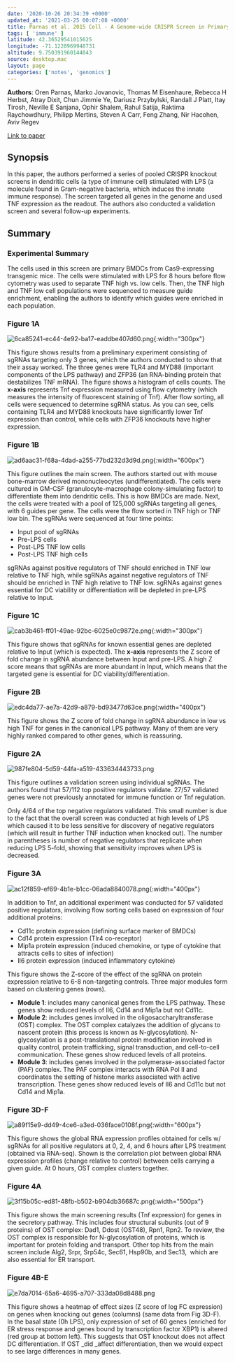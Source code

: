 ```yaml
---
date: '2020-10-26 20:34:39 +0000'
updated_at: '2021-03-25 00:07:08 +0000'
title: Parnas et al. 2015 Cell - A Genome-wide CRISPR Screen in Primary Immune Cells to Dissect Regulatory Networks
tags: [ 'immune' ]
latitude: 42.36529541015625
longitude: -71.1220969948731
altitude: 9.750391960144043
source: desktop.mac
layout: page
categories: ['notes', 'genomics']
---
```


**Authors**: Oren Parnas, Marko Jovanovic, Thomas M Eisenhaure, Rebecca H Herbst, Atray Dixit, Chun Jimmie Ye, Dariusz Przybylski, Randall J Platt, Itay Tirosh, Neville E Sanjana, Ophir Shalem, Rahul Satija, Raktima Raychowdhury, Philipp Mertins, Steven A Carr, Feng Zhang, Nir Hacohen, Aviv Regev

[Link to paper](https://www.ncbi.nlm.nih.gov/pmc/articles/PMC4522370/)

## Synopsis

In this paper, the authors performed a series of pooled CRISPR knockout screens in dendritic cells (a type of immune cell) stimulated with LPS (a molecule found in Gram-negative bacteria, which induces the innate immune response). The screen targeted all genes in the genome and used TNF expression as the readout. The authors also conducted a validation screen and several follow-up experiments.

## Summary

### Experimental Summary

The cells used in this screen are primary BMDCs from Cas9-expressing transgenic mice. The cells were stimulated with LPS for 8 hours before flow cytometry was used to separate TNF high vs. low cells. Then, the TNF high and TNF low cell populations were sequenced to measure guide enrichment, enabling the authors to identify which guides were enriched in each population.

### Figure 1A

![6ca85241-ec44-4e92-ba17-eaddbe407d60.png](/assets/6ca85241-ec44-4e92-ba17-eaddbe407d60.png){:width="300px"}

This figure shows results from a preliminary experiment consisting of sgRNAs targeting only 3 genes, which the authors conducted to show that their assay worked. The three genes were TLR4 and MYD88 (important components of the LPS pathway) and ZFP36 (an RNA-binding protein that destabilizes TNF mRNA). The figure shows a histogram of cells counts. The **x-axis** represents Tnf expression measured using flow cytometry (which measures the intensity of fluorescent staining of Tnf). After flow sorting, all cells were sequenced to determine sgRNA status. As you can see, cells containing TLR4 and MYD88 knockouts have significantly lower Tnf expression than control, while cells with ZFP36 knockouts have higher expression.

### Figure 1B

![ad6aac31-f68a-4dad-a255-77bd232d3d9d.png](/assets/ad6aac31-f68a-4dad-a255-77bd232d3d9d.png){:width="600px"}

This figure outlines the main screen. The authors started out with mouse bone-marrow derived mononucleocytes (undifferentiated). The cells were cultured in GM-CSF (granulocyte-macrophage colony-simulating factor) to differentiate them into dendritic cells. This is how BMDCs are made. Next, the cells were treated with a pool of 125,000 sgRNAs targeting all genes, with 6 guides per gene. The cells were the flow sorted in TNF high or TNF low bin. The sgRNAs were sequenced at four time points:

* Input pool of sgRNAs
* Pre-LPS cells
* Post-LPS TNF low cells
* Post-LPS TNF high cells

sgRNAs against positive regulators of TNF should enriched in TNF low relative to TNF high, while sgRNAs against negative regulators of TNF should be enriched in TNF high relative to TNF low. sgRNAs against genes essential for DC viability or differentiation will be depleted in pre-LPS relative to Input.

### Figure 1C

![cab3b461-ff01-49ae-92bc-6025e0c9872e.png](/assets/cab3b461-ff01-49ae-92bc-6025e0c9872e.png){:width="300px"}

This figure shows that sgRNAs for known essential genes are depleted relative to Input (which is expected). The **x-axis** represents the Z score of fold change in sgRNA abundance between Input and pre-LPS. A high Z score means that sgRNAs are more abundant in Input, which means that the targeted gene is essential for DC viability/differentiation.

### Figure 2B

![edc4da77-ae7a-42d9-a879-bd93477d63ce.png](/assets/edc4da77-ae7a-42d9-a879-bd93477d63ce.png){:width="400px"}

This figure shows the Z score of fold change in sgRNA abundance in low vs high TNF for genes in the canonical LPS pathway. Many of them are very highly ranked compared to other genes, which is reassuring.

### Figure 2A

![987fe804-5d59-44fa-a519-433634443733.png](/assets/987fe804-5d59-44fa-a519-433634443733.png)

This figure outlines a validation screen using individual sgRNAs. The authors found that 57/112 top positive regulators validate. 27/57 validated genes were not previously annotated for immune function or Tnf regulation.

Only 4/64 of the top negative regulators validated. This small number is due to the fact that the overall screen was conducted at high levels of LPS which caused it to be less sensitive for discovery of negative regulators (which will result in further TNF induction when knocked out). The number in parentheses is number of negative regulators that replicate when reducing LPS 5-fold, showing that sensitivity improves when LPS is decreased.

### Figure 3A

![ac12f859-ef69-4b1e-b1cc-06ada8840078.png](/assets/ac12f859-ef69-4b1e-b1cc-06ada8840078.png){:width="400px"}

In addition to Tnf, an additional experiment was conducted for 57 validated positive regulators, involving flow sorting cells based on expression of four additional proteins: 

* Cd11c protein expression (defining surface marker of BMDCs)
* Cd14 protein expression (Tlr4 co-receptor)
* Mip1a protein expression (induced chemokine, or type of cytokine that attracts cells to sites of infection)
* Il6 protein expression (induced inflammatory cytokine)

This figure shows the Z-score of the effect of the sgRNA on protein expression relative to 6-8 non-targeting controls. Three major modules form based on clustering genes (rows).

* **Module 1**: includes many canonical genes from the LPS pathway. These genes show reduced levels of Il6, Cd14 and Mip1a but not Cd11c.
* **Module 2**: includes genes involved in the oligosaccharyltransferase (OST) complex. The OST complex catalyzes the addition of glycans to nascent protein (this process is known as N-glycosylation). N-glycosylation is a post-translational protein modification involved in quality control, protein trafficking, signal transduction, and cell-to-cell communication. These genes show reduced levels of all proteins.
* **Module 3**: includes genes involved in the polymerase-associated factor (PAF) complex. The PAF complex interacts with RNA Pol II and coordinates the setting of histone marks associated with active transcription. These genes show reduced levels of Il6 and Cd11c but not Cd14 and Mip1a.

### Figure 3D-F

![a89f15e9-dd49-4ce6-a3ed-036face0108f.png](/assets/a89f15e9-dd49-4ce6-a3ed-036face0108f.png){:width="600px"}

This figure shows the global RNA expression profiles obtained for cells w/ sgRNAs for all positive regulators at 0, 2, 4, and 6 hours after LPS treatment (obtained via RNA-seq). Shown is the correlation plot between global RNA expression profiles (change relative to control) between cells carrying a given guide. At 0 hours, OST complex clusters together.

### Figure 4A

![3f15b05c-ed81-48fb-b502-b904db36687c.png](/assets/3f15b05c-ed81-48fb-b502-b904db36687c.png){:width="500px"}

This figure shows the main screening results (Tnf expression) for genes in the secretory pathway. This includes four structural subunits (out of 9 proteins) of OST complex: Dad1, Ddost (OST48), Rpn1, Rpn2. To review, the OST complex is responsible for N-glycosylation of proteins, which is important for protein folding and transport. Other top hits from the main screen include Alg2, Srpr, Srp54c, Sec61, Hsp90b, and Sec13,  which are also essential for ER transport.

### Figure 4B-E

![e7da7014-65a6-4695-a707-333da08d8488.png](/assets/e7da7014-65a6-4695-a707-333da08d8488.png)

This figure shows a heatmap of effect sizes (Z score of log FC expression) on genes when knocking out genes (columns) (same data from Fig 3D-F). In the basal state (0h LPS), only expression of set of 60 genes (enriched for ER stress response and genes bound by transcription factor XBP1) is altered (red group at bottom left). This suggests that OST knockout does not affect DC differentiation. If OST _did _affect differentiation, then we would expect to see large differences in many genes.
